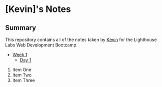 # [Kevin]'s Notes


## Summary 

This repository contains all of the notes taken by [Kevin](https://github.com/Kevinliao0857) for the Lighthouse Labs Web Development Bootcamp.

* [Week 1](/Week_1)
  * [Day 1](/Week_1/Day_1) 

1. Item One 
2. Item Two
3. Item Three